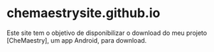 # chemaestrysite.github.io

Este site tem o objetivo de disponibilizar o download do meu projeto [CheMaestry], um app Android, para download.

